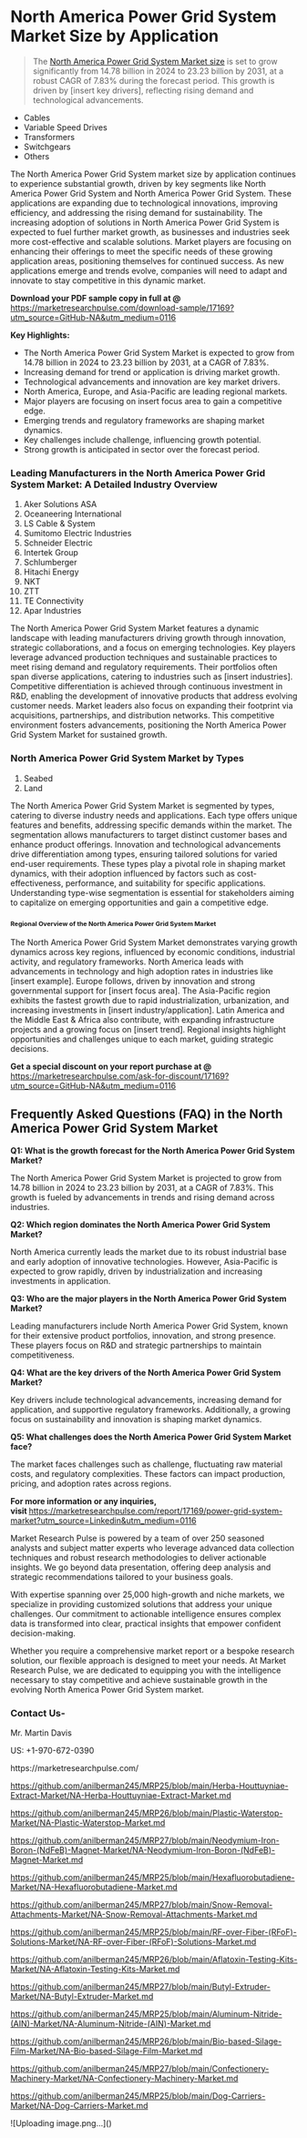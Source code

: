 <h1>North America Power Grid System Market&nbsp;Size by Application</h1><blockquote><p>The <a href="https://marketresearchpulse.com/download-sample/17169?utm_source=GitHub-NA&amp;utm_medium=0116">North America Power Grid System Market size</a> is set to grow significantly from 14.78 billion in 2024 to 23.23 billion by 2031, at a robust CAGR of 7.83% during the forecast period. This growth is driven by [insert key drivers], reflecting rising demand and technological advancements.</p></blockquote><ul><li>Cables<li> Variable Speed Drives<li> Transformers<li> Switchgears<li> Others</li></ul><p>The North America Power Grid System market size by application continues to experience substantial growth, driven by key segments like North America Power Grid System and North America Power Grid System. These applications are expanding due to technological innovations, improving efficiency, and addressing the rising demand for sustainability. The increasing adoption of solutions in North America Power Grid System is expected to fuel further market growth, as businesses and industries seek more cost-effective and scalable solutions. Market players are focusing on enhancing their offerings to meet the specific needs of these growing application areas, positioning themselves for continued success. As new applications emerge and trends evolve, companies will need to adapt and innovate to stay competitive in this dynamic market.</p><p><strong>Download your PDF sample copy in full at @ </strong><a href="https://marketresearchpulse.com/download-sample/17169?utm_source=GitHub-NA&amp;utm_medium=0116">https://marketresearchpulse.com/download-sample/17169?utm_source=GitHub-NA&amp;utm_medium=0116</a></p><p><strong>Key Highlights: </strong></p><ul><li>The North America Power Grid System Market is expected to grow from 14.78 billion in 2024 to 23.23 billion by 2031, at a CAGR of 7.83%.</li><li>Increasing demand for trend or application is driving market growth.</li><li>Technological advancements and innovation are key market drivers.</li><li>North America, Europe, and Asia-Pacific are leading regional markets.</li><li>Major players are focusing on insert focus area to gain a competitive edge.</li><li>Emerging trends and regulatory frameworks are shaping market dynamics.</li><li>Key challenges include challenge, influencing growth potential.</li><li>Strong growth is anticipated in sector over the forecast period.</li></ul><h3>Leading Manufacturers in the North America Power Grid System Market: A Detailed Industry Overview</h3><ol><li>Aker Solutions ASA</li><li>Oceaneering International</li><li>LS Cable & System</li><li>Sumitomo Electric Industries</li><li>Schneider Electric</li><li>Intertek Group</li><li>Schlumberger</li><li>Hitachi Energy</li><li>NKT</li><li>ZTT</li><li>TE Connectivity</li><li>Apar Industries</li></ol><div class="flex max-w-full flex-col flex-grow"><div class="min-h-8 text-message flex w-full flex-col items-end gap-2 whitespace-normal break-words [.text-message+&amp;]:mt-5" dir="auto" data-message-author-role="assistant" data-message-id="fd8432e4-4910-450d-b182-61b7bfb0a01f" data-message-model-slug="gpt-4o"><div class="flex w-full flex-col gap-1 empty:hidden first:pt-[3px]"><div class="markdown prose w-full break-words dark:prose-invert light"><p>The North America Power Grid System Market features a dynamic landscape with leading manufacturers driving growth through innovation, strategic collaborations, and a focus on emerging technologies. Key players leverage advanced production techniques and sustainable practices to meet rising demand and regulatory requirements. Their portfolios often span diverse applications, catering to industries such as [insert industries]. Competitive differentiation is achieved through continuous investment in R&amp;D, enabling the development of innovative products that address evolving customer needs. Market leaders also focus on expanding their footprint via acquisitions, partnerships, and distribution networks. This competitive environment fosters advancements, positioning the North America Power Grid System Market for sustained growth.</p></div></div></div></div><h3>North America Power Grid System Market by Types</h3><ol><li>Seabed<li> Land</li></ol><div class="flex max-w-full flex-col flex-grow"><div class="min-h-8 text-message flex w-full flex-col items-end gap-2 whitespace-normal break-words [.text-message+&amp;]:mt-5" dir="auto" data-message-author-role="assistant" data-message-id="084470be-0bb7-4664-bddf-5156b4f41249" data-message-model-slug="gpt-4o-mini"><div class="flex w-full flex-col gap-1 empty:hidden first:pt-[3px]"><div class="markdown prose w-full break-words dark:prose-invert light"><p>The North America Power Grid System Market is segmented by types, catering to diverse industry needs and applications. Each type offers unique features and benefits, addressing specific demands within the market. The segmentation allows manufacturers to target distinct customer bases and enhance product offerings. Innovation and technological advancements drive differentiation among types, ensuring tailored solutions for varied end-user requirements. These types play a pivotal role in shaping market dynamics, with their adoption influenced by factors such as cost-effectiveness, performance, and suitability for specific applications. Understanding type-wise segmentation is essential for stakeholders aiming to capitalize on emerging opportunities and gain a competitive edge.</p></div></div></div></div><h3><span style="font-size: 11px;">Regional Overview of the North America Power Grid System Market</span></h3><div class="flex max-w-full flex-col flex-grow"><div class="min-h-8 text-message flex w-full flex-col items-end gap-2 whitespace-normal break-words [.text-message+&amp;]:mt-5" dir="auto" data-message-author-role="assistant" data-message-id="e9038762-ce64-4e30-91c9-9bd413514231" data-message-model-slug="gpt-4o-mini"><div class="flex w-full flex-col gap-1 empty:hidden first:pt-[3px]"><div class="markdown prose w-full break-words dark:prose-invert light"><p>The North America Power Grid System Market demonstrates varying growth dynamics across key regions, influenced by economic conditions, industrial activity, and regulatory frameworks. North America leads with advancements in technology and high adoption rates in industries like [insert example]. Europe follows, driven by innovation and strong governmental support for [insert focus area]. The Asia-Pacific region exhibits the fastest growth due to rapid industrialization, urbanization, and increasing investments in [insert industry/application]. Latin America and the Middle East &amp; Africa also contribute, with expanding infrastructure projects and a growing focus on [insert trend]. Regional insights highlight opportunities and challenges unique to each market, guiding strategic decisions.</p></div></div></div></div><p><strong>Get a special discount on your report purchase at @ </strong><a href="https://marketresearchpulse.com/ask-for-discount/17169?utm_source=GitHub-NA&amp;utm_medium=0116">https://marketresearchpulse.com/ask-for-discount/17169?utm_source=GitHub-NA&amp;utm_medium=0116</a></p><h2>Frequently Asked Questions (FAQ) in the North America Power Grid System Market</h2><p><strong>Q1: What is the growth forecast for the North America Power Grid System Market?</strong></p><p>The North America Power Grid System Market is projected to grow from 14.78 billion in 2024 to 23.23 billion by 2031, at a CAGR of 7.83%. This growth is fueled by advancements in trends and rising demand across industries.</p><p><strong>Q2: Which region dominates the North America Power Grid System Market?</strong></p><p>North America currently leads the market due to its robust industrial base and early adoption of innovative technologies. However, Asia-Pacific is expected to grow rapidly, driven by industrialization and increasing investments in application.</p><p><strong>Q3: Who are the major players in the North America Power Grid System Market?</strong></p><p>Leading manufacturers include North America Power Grid System, known for their extensive product portfolios, innovation, and strong presence. These players focus on R&amp;D and strategic partnerships to maintain competitiveness.</p><p><strong>Q4: What are the key drivers of the North America Power Grid System Market?</strong></p><p>Key drivers include technological advancements, increasing demand for application, and supportive regulatory frameworks. Additionally, a growing focus on sustainability and innovation is shaping market dynamics.</p><p><strong>Q5: What challenges does the North America Power Grid System Market face?</strong></p><p>The market faces challenges such as challenge, fluctuating raw material costs, and regulatory complexities. These factors can impact production, pricing, and adoption rates across regions.</p><p><strong>For more information or any inquiries, visit&nbsp;</strong><a href="https://marketresearchpulse.com/report/17169/power-grid-system-market?utm_source=Linkedin&utm_medium=0116">https://marketresearchpulse.com/report/17169/power-grid-system-market?utm_source=Linkedin&utm_medium=0116</a></p><p>Market Research Pulse is powered by a team of over 250 seasoned analysts and subject matter experts who leverage advanced data collection techniques and robust research methodologies to deliver actionable insights. We go beyond data presentation, offering deep analysis and strategic recommendations tailored to your business goals.</p><p>With expertise spanning over 25,000 high-growth and niche markets, we specialize in providing customized solutions that address your unique challenges. Our commitment to actionable intelligence ensures complex data is transformed into clear, practical insights that empower confident decision-making.</p><p>Whether you require a comprehensive market report or a bespoke research solution, our flexible approach is designed to meet your needs. At Market Research Pulse, we are dedicated to equipping you with the intelligence necessary to stay competitive and achieve sustainable growth in the evolving North America Power Grid System market.</p><h3><strong>Contact Us-</strong></h3><p>Mr. Martin Davis</p><p>US: +1-970-672-0390</p><p>https://marketresearchpulse.com/</p><p><a href="https://github.com/anilberman245/MRP25/blob/main/Herba-Houttuyniae-Extract-Market/NA-Herba-Houttuyniae-Extract-Market.md">https://github.com/anilberman245/MRP25/blob/main/Herba-Houttuyniae-Extract-Market/NA-Herba-Houttuyniae-Extract-Market.md</a></p><p><a href="https://github.com/anilberman245/MRP26/blob/main/Plastic-Waterstop-Market/NA-Plastic-Waterstop-Market.md">https://github.com/anilberman245/MRP26/blob/main/Plastic-Waterstop-Market/NA-Plastic-Waterstop-Market.md</a></p><p><a href="https://github.com/anilberman245/MRP27/blob/main/Neodymium-Iron-Boron-(NdFeB)-Magnet-Market/NA-Neodymium-Iron-Boron-(NdFeB)-Magnet-Market.md">https://github.com/anilberman245/MRP27/blob/main/Neodymium-Iron-Boron-(NdFeB)-Magnet-Market/NA-Neodymium-Iron-Boron-(NdFeB)-Magnet-Market.md</a></p><p><a href="https://github.com/anilberman245/MRP25/blob/main/Hexafluorobutadiene-Market/NA-Hexafluorobutadiene-Market.md">https://github.com/anilberman245/MRP25/blob/main/Hexafluorobutadiene-Market/NA-Hexafluorobutadiene-Market.md</a></p><p><a href="https://github.com/anilberman245/MRP27/blob/main/Snow-Removal-Attachments-Market/NA-Snow-Removal-Attachments-Market.md">https://github.com/anilberman245/MRP27/blob/main/Snow-Removal-Attachments-Market/NA-Snow-Removal-Attachments-Market.md</a></p><p><a href="https://github.com/anilberman245/MRP25/blob/main/RF-over-Fiber-(RFoF)-Solutions-Market/NA-RF-over-Fiber-(RFoF)-Solutions-Market.md">https://github.com/anilberman245/MRP25/blob/main/RF-over-Fiber-(RFoF)-Solutions-Market/NA-RF-over-Fiber-(RFoF)-Solutions-Market.md</a></p><p><a href="https://github.com/anilberman245/MRP26/blob/main/Aflatoxin-Testing-Kits-Market/NA-Aflatoxin-Testing-Kits-Market.md">https://github.com/anilberman245/MRP26/blob/main/Aflatoxin-Testing-Kits-Market/NA-Aflatoxin-Testing-Kits-Market.md</a></p><p><a href="https://github.com/anilberman245/MRP27/blob/main/Butyl-Extruder-Market/NA-Butyl-Extruder-Market.md">https://github.com/anilberman245/MRP27/blob/main/Butyl-Extruder-Market/NA-Butyl-Extruder-Market.md</a></p><p><a href="https://github.com/anilberman245/MRP25/blob/main/Aluminum-Nitride-(AIN)-Market/NA-Aluminum-Nitride-(AIN)-Market.md">https://github.com/anilberman245/MRP25/blob/main/Aluminum-Nitride-(AIN)-Market/NA-Aluminum-Nitride-(AIN)-Market.md</a></p><p><a href="https://github.com/anilberman245/MRP26/blob/main/Bio-based-Silage-Film-Market/NA-Bio-based-Silage-Film-Market.md">https://github.com/anilberman245/MRP26/blob/main/Bio-based-Silage-Film-Market/NA-Bio-based-Silage-Film-Market.md</a></p><p><a href="https://github.com/anilberman245/MRP27/blob/main/Confectionery-Machinery-Market/NA-Confectionery-Machinery-Market.md">https://github.com/anilberman245/MRP27/blob/main/Confectionery-Machinery-Market/NA-Confectionery-Machinery-Market.md</a></p><p><a href="https://github.com/anilberman245/MRP25/blob/main/Dog-Carriers-Market/NA-Dog-Carriers-Market.md">https://github.com/anilberman245/MRP25/blob/main/Dog-Carriers-Market/NA-Dog-Carriers-Market.md</a></p>
![Uploading image.png…]()
